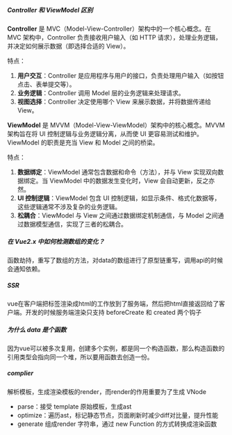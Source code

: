 
##### Controller 和 ViewModel 区别


**Controller** 是 MVC（Model-View-Controller）架构中的一个核心概念。在 MVC 架构中，Controller 负责接收用户输入（如 HTTP 请求），处理业务逻辑，并决定如何展示数据（即选择合适的 View）。

特点：
1. **用户交互**：Controller 是应用程序与用户的接口，负责处理用户输入（如按钮点击、表单提交等）。
2. **业务逻辑**：Controller 调用 Model 层的业务逻辑来处理请求。
3. **视图选择**：Controller 决定使用哪个 View 来展示数据，并将数据传递给 View。


**ViewModel** 是 MVVM（Model-View-ViewModel）架构中的核心概念。MVVM 架构旨在将 UI 控制逻辑与业务逻辑分离，从而使 UI 更容易测试和维护。ViewModel 的职责是充当 View 和 Model 之间的桥梁。

特点：
1. **数据绑定**：ViewModel 通常包含数据和命令（方法），并与 View 实现双向数据绑定。当 ViewModel 中的数据发生变化时，View 会自动更新，反之亦然。
2. **UI 控制逻辑**：ViewModel 包含 UI 控制逻辑，如显示条件、格式化数据等，这些逻辑通常不涉及复杂的业务逻辑。
3. **松耦合**：ViewModel 与 View 之间通过数据绑定机制通信，与 Model 之间通过数据模型通信，实现了三者的松耦合。


##### 在 Vue2.x 中如何检测数组的变化？

函数劫持，重写了数组的方法，对data的数组进行了原型链重写，调用api的时候会通知依赖。

##### SSR

vue在客户端把标签渲染成html的工作放到了服务端，然后把html直接返回给了客户端。开发的时候服务端渲染只支持 beforeCreate 和 created 两个钩子


##### 为什么 data 是个函数

因为vue可以被多次复用，创建多个实例，都是同一个构造函数，那么构造函数的引用类型会指向同一个堆，所以要用函数去创造一份。


##### complier

解析模板，生成渲染模板的render，而render的作用重要为了生成 VNode

- parse：接受 template 原始模板，生成ast
- optimize：遍历ast，标记静态节点，页面刷新时减少diff对比量，提升性能
- generate 组成render 字符串，通过 new Function 的方式转换成渲染函数
